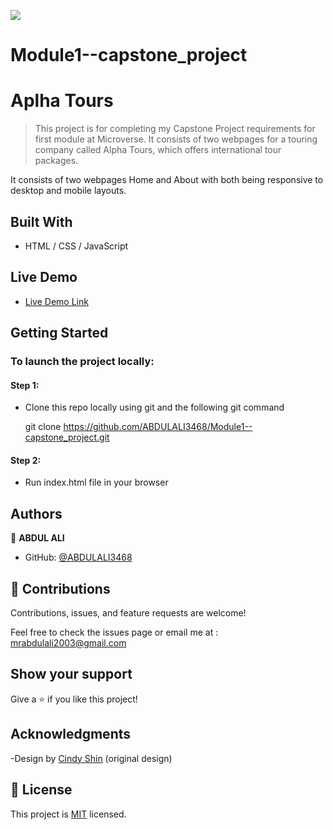![](https://img.shields.io/badge/Microverse-blueviolet)

# Module1--capstone_project

# Aplha Tours

> This project is for completing my Capstone Project requirements for first module at Microverse. It consists of two webpages for a touring company called Alpha Tours, which offers international tour packages.

It consists of two webpages Home and About with both being responsive to desktop and mobile layouts.

## Built With

- HTML / CSS / JavaScript

## Live Demo

- [Live Demo Link](https://abdulali3468.github.io/Module1--capstone_project)

## Getting Started

### To launch the project locally:

#### Step 1:

- Clone this repo locally using git and the following git command

  git clone https://github.com/ABDULALI3468/Module1--capstone_project.git

#### Step 2:

- Run index.html file in your browser

## Authors

👤 **ABDUL ALI**

- GitHub: [@ABDULALI3468](https://github.com/ABDULALI3468/)

## 🤝 Contributions

Contributions, issues, and feature requests are welcome!

Feel free to check the issues page or email me at :
mrabdulali2003@gmail.com

## Show your support

Give a ⭐️ if you like this project!

## Acknowledgments

-Design by [Cindy Shin](https://www.behance.net/adagio07) (original design)

## 📝 License

This project is [MIT](./MIT.md) licensed.
